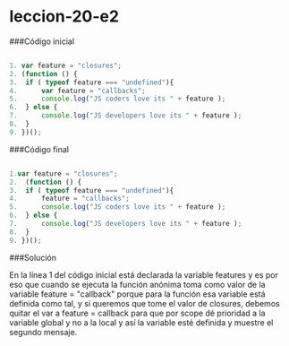# leccion-20-e2

###Código inicial

``` javascript

1. var feature = "closures";
2. (function () {
3.	if ( typeof feature === "undefined"){         
4.		var feature = "callbacks";         
5.		console.log("JS coders love its " + feature );     
6.	} else {       
7.		console.log("JS developers love its " + feature );     
8.	}
9. })();
```

###Código final

``` javascript

1.var feature = "closures";
2.	(function () {
3.	if ( typeof feature === "undefined"){         
4.		feature = "callbacks";         
5.		console.log("JS coders love its " + feature );     
6.	} else {       
7.		console.log("JS developers love its " + feature );     
8.	}
9. })();
```
###Solución

En la línea 1 del código inicial está declarada la variable features y es por eso que cuando se ejecuta la función anónima toma como valor de la variable feature = "callback" porque para la función esa variable está definida como tal, y si queremos que tome el valor de closures, debemos quitar el var a feature = callback para que por scope dé prioridad a la variable global y no a la local y así la variable esté definida y muestre el segundo mensaje.
